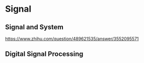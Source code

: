 # Signal

## Signal and System

https://www.zhihu.com/question/489621535/answer/3552095571

## Digital Signal Processing
